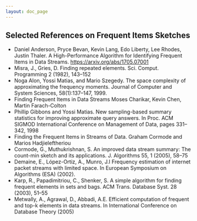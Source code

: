 ```yaml
---
layout: doc_page
---
```


## Selected References on Frequent Items Sketches

* Daniel Anderson, Pryce Bevan, Kevin Lang, Edo Liberty, Lee Rhodes, Justin Thaler. A High-Performance Algorithm for Identifying Frequent Items in Data Streams. https://arxiv.org/abs/1705.07001
* Misra, J., Gries, D. Finding repeated elements. Sci. Comput. Programming 2 (1982), 143–152
* Noga Alon, Yossi Matias, and Mario Szegedy. The space complexity of approximating the frequency moments. Journal of Computer and System Sciences, 58(1):137–147, 1999.
* Finding Frequent Items in Data Streams Moses Charikar, Kevin Chen, Martin Farach-Colton
* Phillip Gibbons and Yossi Matias. New sampling-based summary statistics for improving approximate query answers. In Proc. ACM SIGMOD International Conference on Management of Data, pages 331–342, 1998
* Finding the Frequent Items in Streams of Data. Graham Cormode and Marios Hadjieleftheriou
* Cormode, G., Muthukrishnan, S. An improved data stream summary: The count-min sketch and its applications. J. Algorithms 55, 1 (2005), 58–75
* Demaine, E., López-Ortiz, A., Munro, J.I Frequency estimation of internet packet streams with limited space. In European Symposium on Algorithms (ESA) (2002).
* Karp, R., Papadimitriou, C., Shenker, S. A simple algorithm for finding frequent elements in sets and bags. ACM Trans. Database Syst. 28 (2003), 51–55
* Metwally, A., Agrawal, D., Abbadi, A.E. Efficient computation of frequent and top-k elements in data streams. In International Conference on Database Theory (2005)

